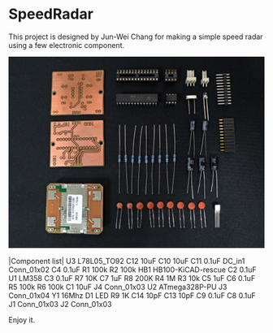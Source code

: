 # SpeedRadar

This project is designed by Jun-Wei Chang for making a simple speed radar using a few electronic component.

![image](https://github.com/jwchang418/SpeedRadar/blob/master/Fig1.jpg)

|Component list|
U3	L78L05_TO92
C12	10uF
C10	10uF
C11	0.1uF
DC_in1	Conn_01x02
C4	0.1uF
R1	100k
R2	100k
HB1	HB100-KiCAD-rescue
C2	0.1uF
U1	LM358
C3	0.1uF
R7	10K
C7	1uF
R8	200K
R4	1M
R3	10k
C5	1uF
C6	0.1uF
R5	100k
R6	100k
C1	10uF
J4	Conn_01x03
U2	ATmega328P-PU
J3	Conn_01x04
Y1	16Mhz
D1	LED
R9	1K
C14	10pF
C13	10pF
C9	0.1uF
C8	0.1uF
J1	Conn_01x03
J2	Conn_01x03



Enjoy it.
